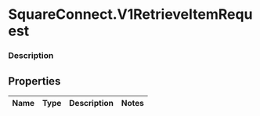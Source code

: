 # SquareConnect.V1RetrieveItemRequest

### Description



## Properties
Name | Type | Description | Notes
------------ | ------------- | ------------- | -------------


